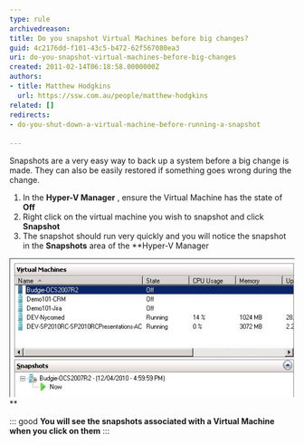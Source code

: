 ```yaml
---
type: rule
archivedreason: 
title: Do you snapshot Virtual Machines before big changes?
guid: 4c2176dd-f101-43c5-b472-62f567080ea3
uri: do-you-snapshot-virtual-machines-before-big-changes
created: 2011-02-14T06:18:58.0000000Z
authors:
- title: Matthew Hodgkins
  url: https://ssw.com.au/people/matthew-hodgkins
related: []
redirects:
- do-you-shut-down-a-virtual-machine-before-running-a-snapshot

---
```


Snapshots are a very easy way to back up a system before a big change is made. They can also be easily restored if something goes wrong during the change.

<!--endintro-->

1. In the  **Hyper-V Manager** , ensure the Virtual Machine has the state of  **Off**
2. Right click on the virtual machine you wish to snapshot and click  **Snapshot**
3. The snapshot should run very quickly and you will notice the snapshot in the  **Snapshots** area of the  **Hyper-V Manager

![You will see the snapshots associated with a Virtual Machine when you click on them](snapshot-while-off.jpg)**


::: good
**You will see the snapshots associated with a Virtual Machine when you click on them**
:::
